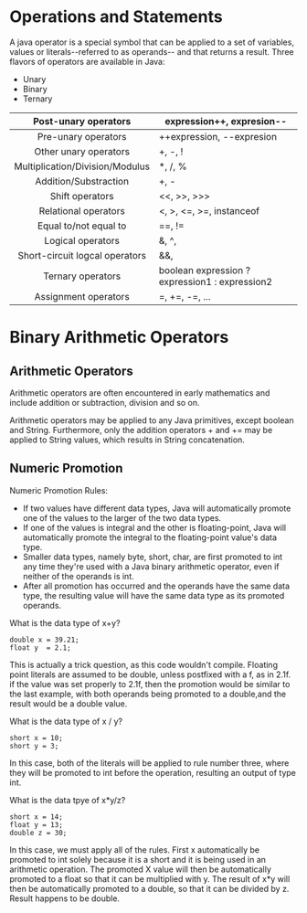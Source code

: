 # Operations and Statements

A java operator is a special symbol that can be applied to a set of variables, values or literals--referred to as operands-- and that returns a result. Three flavors of operators are available in Java:

- Unary
- Binary 
- Ternary

|       Post-unary operators      	| expression++, expresion--                      	|
|:-------------------------------:	|------------------------------------------------	|
|       Pre-unary operators       	| ++expression, --expresion                      	|
|      Other unary operators      	| +, -, !                                        	|
| Multiplication/Division/Modulus 	| *, /, %                                        	|
|      Addition/Substraction      	| +, -                                           	|
|         Shift operators         	| <<, >>, >>>                                    	|
|       Relational operators      	| <, >, <=, >=, instanceof                       	|
|      Equal to/not equal to      	| ==, !=                                         	|
|        Logical operators        	| &, ^,                                          	|
|  Short-circuit logcal operators 	| &&,                                            	|
|        Ternary operators        	| boolean expression ? expression1 : expression2 	|
|       Assignment operators      	| =, +=, -=, ...                                 	|



# Binary Arithmetic Operators

## Arithmetic Operators

Arithmetic operators are often encountered in early mathematics and include addition or subtraction, division and so on.

Arithmetic operators may be applied to any Java primitives, except boolean and String. Furthermore, only the addition operators + and += may be applied to String values, which results in String concatenation.

## Numeric Promotion

Numeric Promotion Rules:

- If two values have different data types, Java will automatically promote one of the values to the larger of the two data types.
- If one of the values is integral and the other is floating-point, Java will automatically promote the integral to the floating-point value's data type.
- Smaller data types, namely byte, short, char, are first promoted to  int any time they're used with a Java binary arithmetic operator, even if neither of the operands is int.
- After all promotion has occurred and the operands have the same data type, the resulting value will have the same data type as its promoted operands.

What is the data type of x+y?

```
double x = 39.21;
float y  = 2.1;
```

This is actually a trick question, as this code wouldn't compile. Floating point literals are assumed to be double, unless postfixed with a f, as in 2.1f. if the value was set properly to 2.1f,  then the promotion would be similar to the last example, with both operands being promoted to a double,and the result would be a double value.

What is the data type of x / y?

```
short x = 10;
short y = 3;
```

In this case, both of the literals will be applied to rule number three, where they will be promoted to int before the operation, resulting an output of type int.

What is the data tpye of x*y/z?

```
short x = 14;
float y = 13;
double z = 30;
```

In this case, we must apply all of the rules. First x automatically be promoted to int solely because it is a short and it is being used in an arithmetic operation. The promoted X value will then be automatically promoted to a float so that it can be multiplied with y. The result of x*y will then be automatically promoted to a double, so that it can be divided by z. Result happens to be double.

